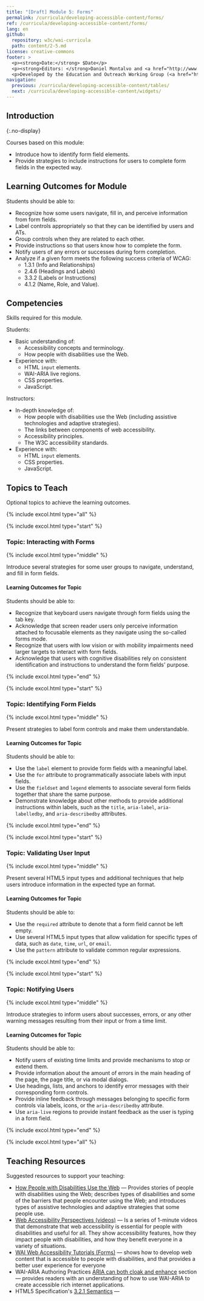 ```yaml
---
title: "[Draft] Module 5: Forms"
permalink: /curricula/developing-accessible-content/forms/
ref: /curricula/developing-accessible-content/forms/
lang: en
github:
  repository: w3c/wai-curricula
  path: content/2-5.md
license: creative-commons
footer: >
  <p><strong>Date:</strong> $Date</p>
  <p><strong>Editors: </strong>Daniel Montalvo and <a href="http://www.w3.org/People/shadi/">Shadi Abou-Zahra</a>. Contributors: <a href="https://www.w3.org/WAI/EO/EOWG-members">EOWG Participants</a>. </p>
  <p>Developed by the Education and Outreach Working Group (<a href="http://www.w3.org/WAI/EO/">EOWG</a>). Developed with support from the <a href="https://www.w3.org/WAI/about/projects/wai-guide/">WAI-Guide Project</a> funded by the European Commission (EC) under the Horizon 2020 program (Grant Agreement 822245).</p>
navigation:
  previous: /curricula/developing-accessible-content/tables/
  next: /curricula/developing-accessible-content/widgets/
---
```


## Introduction
{:.no-display}

Courses based on this module:

* Introduce how to identify form field elements.
* Provide strategies to include instructions for users to complete form fields in the expected way.

## Learning Outcomes for Module

Students should be able to:

* Recognize how some users navigate, fill in, and perceive information from form fields.
* Label controls appropriately so that they can be identified by users and ATs.
* Group controls when they are related to each other.
* Provide instructions so that users know how to complete the form.
* Notify users of any errors or successes during form completion.
* Analyze if a given form meets the following success criteria of WCAG:
  * 1.3.1 (Info and Relationships)
  * 2.4.6 (Headings and Labels)
  * 3.3.2 (Labels or Instructions)
  * 4.1.2 (Name, Role, and Value).

## Competencies

Skills required for this module.

Students:

* Basic understanding of:
  * Accessibility concepts and terminology.
  * How people with disabilities use the Web.
* Experience with:
  * HTML `input` elements.
  * WAI-ARIA live regions.
  * CSS properties.
  * JavaScript.

Instructors:

* In-depth knowledge of:
  * How people with disabilities use the Web (including assistive technologies and adaptive strategies).
  * The links between components of web accessibility.
  * Accessibility principles.  
  * The W3C accessibility standards.
* Experience with:
  * HTML `input` elements.
  * CSS properties.
  * JavaScript.

## Topics to Teach

Optional topics to achieve the learning outcomes.

{% include excol.html type="all" %}

{% include excol.html type="start" %}

### Topic: Interacting with Forms

{% include excol.html type="middle" %}

Introduce several strategies for some user groups to navigate, understand, and fill in form fields.

#### Learning Outcomes for Topic

Students should be able to:

* Recognize that keyboard users navigate through form fields using the tab key.
* Acknowledge that screen reader users only perceive information attached to focusable elements as they navigate using the so-called forms mode.
* Recognize that users with low vision or with mobility impairments need larger targets to interact with form fields.
* Acknowledge that users with cognitive disabilities rely on consistent identification and instructions to understand the form fields' purpose.

{% include excol.html type="end" %}

{% include excol.html type="start" %}

### Topic: Identifying Form Fields

{% include excol.html type="middle" %}

Present strategies to label form controls and make them understandable.

#### Learning Outcomes for Topic

Students should be able to:

* Use the `label` element to provide form fields with a meaningful label.
* Use the `for` attribute to programmatically associate labels with input fields.
* Use the `fieldset` and `legend` elements to associate several form fields together that share the same purpose.
* Demonstrate knowledge about other methods to provide additional instructions within labels, such as the `title`, `aria-label`, `aria-labelledby`, and `aria-describedby` attributes.

{% include excol.html type="end" %}

{% include excol.html type="start" %}

### Topic: Validating User Input

{% include excol.html type="middle" %}

Present several HTML5 input types and additional techniques that help users introduce information in the expected type an format.

#### Learning Outcomes for Topic

Students should be able to:

* Use the `required` attribute to denote that a form field cannot be left empty.
* Use several HTML5 input types that allow validation for specific types of data, such as `date`, `time`, `url`, or `email`.
* Use the `pattern` attribute to validate common regular expressions.

{% include excol.html type="end" %}

{% include excol.html type="start" %}

### Topic: Notifying Users

{% include excol.html type="middle" %}

Introduce strategies to inform users about successes, errors, or any other warning messages resulting from their input or from a time limit.

#### Learning Outcomes for Topic

Students should be able to:

* Notify users of existing time limits and provide mechanisms to stop or extend them.
* Provide information about the amount of errors in the main heading of the page, the page title, or via modal dialogs.
* Use headings, lists, and anchors to identify error messages with their corresponding form controls.
* Provide inline feedback through messages belonging to specific form controls via labels, icons, or the `aria-describedby` attribute.
* Use `aria-live` regions to provide instant feedback as the user is typing in a form field.

{% include excol.html type="end" %}

{% include excol.html type="all" %}

## Teaching Resources

Suggested resources to support your teaching:

* [How People with Disabilities Use the Web](/people-use-web/) &mdash; Provides stories of people with disabilities using the Web; describes types of disabilities and some of the barriers that people encounter using the Web; and introduces types of assistive technologies and adaptive strategies that some people use.
* [Web Accessibility Perspectives (videos)](/perspective-videos/) &mdash; Is a series of 1-minute videos that demonstrate that web accessibility is essential for people with disabilities and useful for all. They show accessibility features, how they impact people with disabilities, and how they benefit everyone in a variety of situations.
* [WAI Web Accessibility Tutorials (Forms)](https://www.w3.org/WAI/tutorials/forms) &mdash; shows how to develop web content that is accessible to people with disabilities, and that provides a better user experience for everyone
* WAI-ARIA Authoring Practices [ARIA can both cloak and enhance](https://www.w3.org/TR/wai-aria-practices#principle-2-aria-can-both-cloak-and-enhance-creating-both-power-and-danger) section &mdash; provides readers with an understanding of how to use WAI-ARIA to create accessible rich internet applications. 
* HTML5 Specification's [3.2.1 Semantics](https://html.spec.whatwg.org/multipage/dom.html#semantics-2) &mdash; 